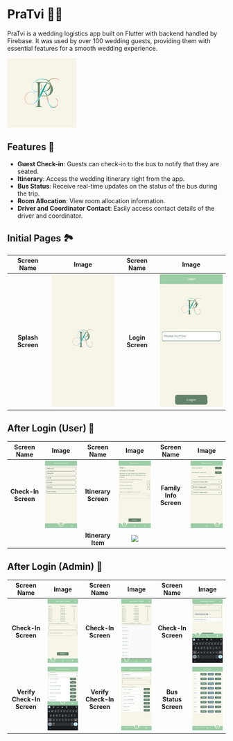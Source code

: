 # PraTvi 💍📱

PraTvi is a wedding logistics app built on Flutter with backend handled by Firebase. It was used by over 100 wedding guests, providing them with essential features for a smooth wedding experience.

![Logo](./assets/images/pratvi_logo.png)

## Features 🎉

- **Guest Check-in**: Guests can check-in to the bus to notify that they are seated.
- **Itinerary**: Access the wedding itinerary right from the app.
- **Bus Status**: Receive real-time updates on the status of the bus during the trip.
- **Room Allocation**: View room allocation information.
- **Driver and Coordinator Contact**: Easily access contact details of the driver and coordinator.

## Initial Pages 🏞️
|    Screen Name    |                                                       Image                                                       |   Screen Name    |                                                       Image                                                       |
|:-----------------:|:-----------------------------------------------------------------------------------------------------------------:|:----------------:|:-----------------------------------------------------------------------------------------------------------------:|
| **Splash Screen** | <img src="https://github.com/yashas-hm/PRATVI/blob/master/screenshots/android/screenshot2.jpg?raw=true" width=200/> | **Login Screen** | <img src="https://github.com/yashas-hm/PRATVI/blob/master/screenshots/android/screenshot6.jpg?raw=true" width=200/> |

## After Login (User) 👤
|     Screen Name     |                                                       Image                                                       |     Screen Name      |                                                       Image                                                       |      Screen Name       |                                                       Image                                                       |
|:-------------------:|:-----------------------------------------------------------------------------------------------------------------:|:--------------------:|:-----------------------------------------------------------------------------------------------------------------:|:----------------------:|:-----------------------------------------------------------------------------------------------------------------:|
| **Check-In Screen** | <img src="https://github.com/yashas-hm/PRATVI/blob/master/screenshots/android/screenshot3.jpg?raw=true" width=200/> | **Itinerary Screen** | <img src="https://github.com/yashas-hm/PRATVI/blob/master/screenshots/android/screenshot4.jpg?raw=true" width=200/> | **Family Info Screen** | <img src="https://github.com/yashas-hm/PRATVI/blob/master/screenshots/android/screenshot5.jpg?raw=true" width=200/> |
|                     |                                                                                                                   |  **Itinerary Item**  | <img src="https://github.com/yashas-hm/PRATVI/blob/master/screenshots/android/screenshot1.gif?raw=true" width=200/> |                        |                                                                                                                   |

## After Login (Admin) 👑
|        Screen Name         |                                                       Image                                                        |        Screen Name         |                                                       Image                                                        |      Screen Name      |                                                       Image                                                        |
|:--------------------------:|:------------------------------------------------------------------------------------------------------------------:|:--------------------------:|:------------------------------------------------------------------------------------------------------------------:|:---------------------:|:------------------------------------------------------------------------------------------------------------------:|
|    **Check-In Screen**     | <img src="https://github.com/yashas-hm/PRATVI/blob/master/screenshots/android/screenshot9.jpg?raw=true" width=200/> |    **Check-In Screen**     | <img src="https://github.com/yashas-hm/PRATVI/blob/master/screenshots/android/screenshot10.jpg?raw=true" width=200/> |  **Check-In Screen**  | <img src="https://github.com/yashas-hm/PRATVI/blob/master/screenshots/android/screenshot11.jpg?raw=true" width=200/> |
| **Verify Check-In Screen** | <img src="https://github.com/yashas-hm/PRATVI/blob/master/screenshots/android/screenshot12.jpg?raw=true" width=200/> | **Verify Check-In Screen** | <img src="https://github.com/yashas-hm/PRATVI/blob/master/screenshots/android/screenshot7.jpg?raw=true" width=200/>  | **Bus Status Screen** | <img src="https://github.com/yashas-hm/PRATVI/blob/master/screenshots/android/screenshot8.jpg?raw=true" width=200/>  |
